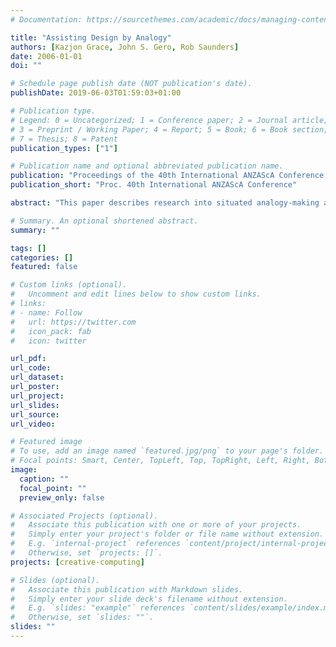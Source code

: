 ```yaml
---
# Documentation: https://sourcethemes.com/academic/docs/managing-content/

title: "Assisting Design by Analogy"
authors: [Kazjon Grace, John S. Gero, Rob Saunders]
date: 2006-01-01
doi: ""

# Schedule page publish date (NOT publication's date).
publishDate: 2019-06-03T01:59:03+01:00

# Publication type.
# Legend: 0 = Uncategorized; 1 = Conference paper; 2 = Journal article;
# 3 = Preprint / Working Paper; 4 = Report; 5 = Book; 6 = Book section;
# 7 = Thesis; 8 = Patent
publication_types: ["1"]

# Publication name and optional abbreviated publication name.
publication: "Proceedings of the 40th International ANZAScA Conference, Adelaide"
publication_short: "Proc. 40th International ANZAScA Conference"

abstract: "This paper describes research into situated analogy-making and its application to digital design assistants. It is claimed that computational design support systems that provide designers with conceptually distant but contextually appropriate information can assist in designers with the synthesis of creative designs. This claim is supported by an example application of situated analogy-making to architectural design, adapting a solarium using analogy. The potential advantages of analogical design assistants are discussed independently of implementation and a number of possible directions and challenges for future work in design by computational analogy are presented."

# Summary. An optional shortened abstract.
summary: ""

tags: []
categories: []
featured: false

# Custom links (optional).
#   Uncomment and edit lines below to show custom links.
# links:
# - name: Follow
#   url: https://twitter.com
#   icon_pack: fab
#   icon: twitter

url_pdf:
url_code:
url_dataset:
url_poster:
url_project:
url_slides:
url_source:
url_video:

# Featured image
# To use, add an image named `featured.jpg/png` to your page's folder. 
# Focal points: Smart, Center, TopLeft, Top, TopRight, Left, Right, BottomLeft, Bottom, BottomRight.
image:
  caption: ""
  focal_point: ""
  preview_only: false

# Associated Projects (optional).
#   Associate this publication with one or more of your projects.
#   Simply enter your project's folder or file name without extension.
#   E.g. `internal-project` references `content/project/internal-project/index.md`.
#   Otherwise, set `projects: []`.
projects: [creative-computing]

# Slides (optional).
#   Associate this publication with Markdown slides.
#   Simply enter your slide deck's filename without extension.
#   E.g. `slides: "example"` references `content/slides/example/index.md`.
#   Otherwise, set `slides: ""`.
slides: ""
---
```

